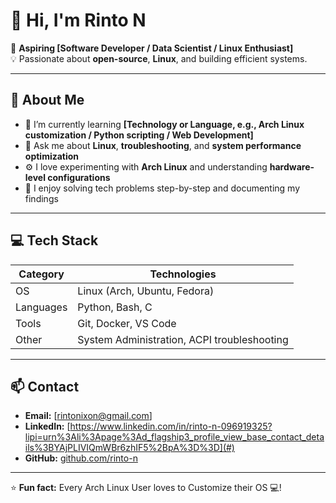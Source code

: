 # 👋 Hi, I'm Rinto N

🎯 **Aspiring [Software Developer / Data Scientist / Linux Enthusiast]**  
💡 Passionate about **open-source**, **Linux**, and building efficient systems.

---

## 🚀 About Me

- 🌱 I’m currently learning **[Technology or Language, e.g., Arch Linux customization / Python scripting / Web Development]**
- 💬 Ask me about **Linux**, **troubleshooting**, and **system performance optimization**
- ⚙️ I love experimenting with **Arch Linux** and understanding **hardware-level configurations**
- 🧠 I enjoy solving tech problems step-by-step and documenting my findings

---

## 💻 Tech Stack

| Category | Technologies |
|-----------|--------------|
| OS | Linux (Arch, Ubuntu, Fedora) |
| Languages | Python, Bash, C |
| Tools | Git, Docker, VS Code |
| Other | System Administration, ACPI troubleshooting |

---

## 📫 Contact

- **Email:** [rintonixon@gmail.com]  
- **LinkedIn:** [https://www.linkedin.com/in/rinto-n-096919325?lipi=urn%3Ali%3Apage%3Ad_flagship3_profile_view_base_contact_details%3BYAjPLIVIQmWBr6zhIF5%2BpA%3D%3D](#)  
- **GitHub:** [github.com/rinto-n](#)

---

⭐ **Fun fact:** Every Arch Linux User loves to Customize their OS 💻!

